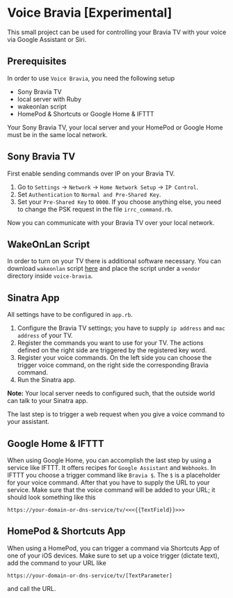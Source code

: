 # Voice Bravia [Experimental]

This small project can be used for controlling your Bravia TV with your voice via Google Assistant or Siri.

## Prerequisites

In order to use `Voice Bravia`, you need the following setup

- Sony Bravia TV
- local server with Ruby
- wakeonlan script
- HomePod & Shortcuts or Google Home & IFTTT

Your Sony Bravia TV, your local server and your HomePod or Google Home must be in the same local network.

## Sony Bravia TV

First enable sending commands over IP on your Bravia TV.  

1. Go to `Settings` → `Network` → `Home Network Setup` → `IP Control`.
2. Set `Authentication` to `Normal and Pre-Shared Key`.
3. Set your `Pre-Shared Key` to `0000`. If you choose anything else, you need to change the PSK request in the file `irrc_command.rb`.

Now you can communicate with your Bravia TV over your local network.

## WakeOnLan Script

In order to turn on your TV there is additional software necessary. You can download `wakeonlan` script [here](http://github.com/jpoliv/wakeonlan) and place the script under a `vendor` directory inside `voice-bravia`.

## Sinatra App

All settings have to be configured in `app.rb`.

1. Configure the Bravia TV settings; you have to supply `ip address` and `mac address` of your TV.
2. Register the commands you want to use for your TV. The actions defined on the right side are triggered by the registered key word.
3. Register your voice commands. On the left side you can choose the trigger voice command, on the right side the corresponding Bravia command.
4. Run the Sinatra app.

__Note:__ Your local server needs to configured such, that the outside world can talk to your Sinatra app.

The last step is to trigger a web request when you give a voice command to your assistant.

## Google Home & IFTTT

When using Google Home, you can accomplish the last step by using a service like IFTTT. It offers recipes for `Google Assistant` and `Webhooks`. In IFTTT you choose a trigger command like `Bravia $`. The `$` is a placeholder for your voice command.
After that you have to supply the URL to your service. Make sure that the voice command will be added to your URL; it should look something like this

```
https://your-domain-or-dns-service/tv/<<<{{TextField}}>>>
```

## HomePod & Shortcuts App

When using a HomePod, you can trigger a command via Shortcuts App of one of your iOS devices. Make sure to set up a voice trigger (dictate text), add the command to your URL like

```
https://your-domain-or-dns-service/tv/[TextParameter]
```

and call the URL.
